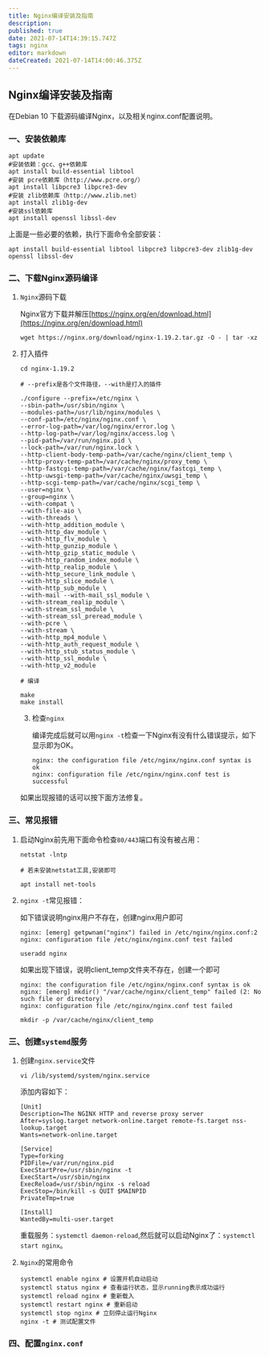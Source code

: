 ```yaml
---
title: Nginx编译安装及指南
description: 
published: true
date: 2021-07-14T14:39:15.747Z
tags: nginx
editor: markdown
dateCreated: 2021-07-14T14:00:46.375Z
---
```


## Nginx编译安装及指南

在Debian 10 下载源码编译Nginx，以及相关nginx.conf配置说明。

### 一、安装依赖库

```shell
apt update
#安装依赖：gcc、g++依赖库
apt install build-essential libtool
#安装 pcre依赖库（http://www.pcre.org/）
apt install libpcre3 libpcre3-dev
#安装 zlib依赖库（http://www.zlib.net）
apt install zlib1g-dev
#安装ssl依赖库
apt install openssl libssl-dev
```

上面是一些必要的依赖，执行下面命令全部安装：

```shell
apt install build-essential libtool libpcre3 libpcre3-dev zlib1g-dev openssl libssl-dev
```

### 二、下载Nginx源码编译

1. `Nginx`源码下载

    Nginx官方下载并解压[https://nginx.org/en/download.html](https://nginx.org/en/download.html)

    ```shell
    wget https://nginx.org/download/nginx-1.19.2.tar.gz -O - | tar -xz
    ```

2. 打入插件

    ```shell
    cd nginx-1.19.2

    # --prefix是各个文件路径，--with是打入的插件

    ./configure --prefix=/etc/nginx \
    --sbin-path=/usr/sbin/nginx \
    --modules-path=/usr/lib/nginx/modules \
    --conf-path=/etc/nginx/nginx.conf \
    --error-log-path=/var/log/nginx/error.log \
    --http-log-path=/var/log/nginx/access.log \
    --pid-path=/var/run/nginx.pid \
    --lock-path=/var/run/nginx.lock \
    --http-client-body-temp-path=/var/cache/nginx/client_temp \
    --http-proxy-temp-path=/var/cache/nginx/proxy_temp \
    --http-fastcgi-temp-path=/var/cache/nginx/fastcgi_temp \
    --http-uwsgi-temp-path=/var/cache/nginx/uwsgi_temp \
    --http-scgi-temp-path=/var/cache/nginx/scgi_temp \
    --user=nginx \
    --group=nginx \
    --with-compat \
    --with-file-aio \
    --with-threads \
    --with-http_addition_module \
    --with-http_dav_module \
    --with-http_flv_module \
    --with-http_gunzip_module \
    --with-http_gzip_static_module \
    --with-http_random_index_module \
    --with-http_realip_module \
    --with-http_secure_link_module \
    --with-http_slice_module \
    --with-http_sub_module \
    --with-mail --with-mail_ssl_module \
    --with-stream_realip_module \
    --with-stream_ssl_module \
    --with-stream_ssl_preread_module \
    --with-pcre \
    --with-stream \
    --with-http_mp4_module \
    --with-http_auth_request_module \
    --with-http_stub_status_module \
    --with-http_ssl_module \
    --with-http_v2_module

    # 编译

    make
    make install
    ```

    3. 检查`nginx`

        编译完成后就可以用`nginx -t`检查一下Nginx有没有什么错误提示，如下显示即为OK。

        ```shell
        nginx: the configuration file /etc/nginx/nginx.conf syntax is ok
        nginx: configuration file /etc/nginx/nginx.conf test is successful
        ```

    如果出现报错的话可以按下面方法修复。

### 三、常见报错

1. 启动Nginx前先用下面命令检查`80/443`端口有没有被占用：

    ```shell
    netstat -lntp

    # 若未安装netstat工具,安装即可

    apt install net-tools
    ```

2. `nginx -t`常见报错：

    如下错误说明nginx用户不存在，创建nginx用户即可

    ```shell
    nginx: [emerg] getpwnam("nginx") failed in /etc/nginx/nginx.conf:2
    nginx: configuration file /etc/nginx/nginx.conf test failed

    useradd nginx
    ```

    如果出现下错误，说明client_temp文件夹不存在，创建一个即可

    ```shell
    nginx: the configuration file /etc/nginx/nginx.conf syntax is ok
    nginx: [emerg] mkdir() "/var/cache/nginx/client_temp" failed (2: No such file or directory)
    nginx: configuration file /etc/nginx/nginx.conf test failed

    mkdir -p /var/cache/nginx/client_temp
    ```

### 三、创建`systemd`服务

1. 创建`nginx.service`文件

    ```shell
    vi /lib/systemd/system/nginx.service
    ```

    添加内容如下：

    ```shell
    [Unit]
    Description=The NGINX HTTP and reverse proxy server
    After=syslog.target network-online.target remote-fs.target nss-lookup.target
    Wants=network-online.target

    [Service]
    Type=forking
    PIDFile=/var/run/nginx.pid
    ExecStartPre=/usr/sbin/nginx -t
    ExecStart=/usr/sbin/nginx
    ExecReload=/usr/sbin/nginx -s reload
    ExecStop=/bin/kill -s QUIT $MAINPID
    PrivateTmp=true

    [Install]
    WantedBy=multi-user.target
    ```
    
    重载服务：`systemctl daemon-reload`,然后就可以启动Nginx了：`systemctl start nginx`。
    
2. `Nginx`的常用命令

    ```shell
    systemctl enable nginx # 设置开机自动启动
    systemctl status nginx # 查看运行状态，显示running表示成功运行
    systemctl reload nginx # 重新载入
    systemctl restart nginx # 重新启动
    systemctl stop nginx # 立刻停止运行Nginx
    nginx -t # 测试配置文件
    ```
    
### 四、配置`nginx.conf`

